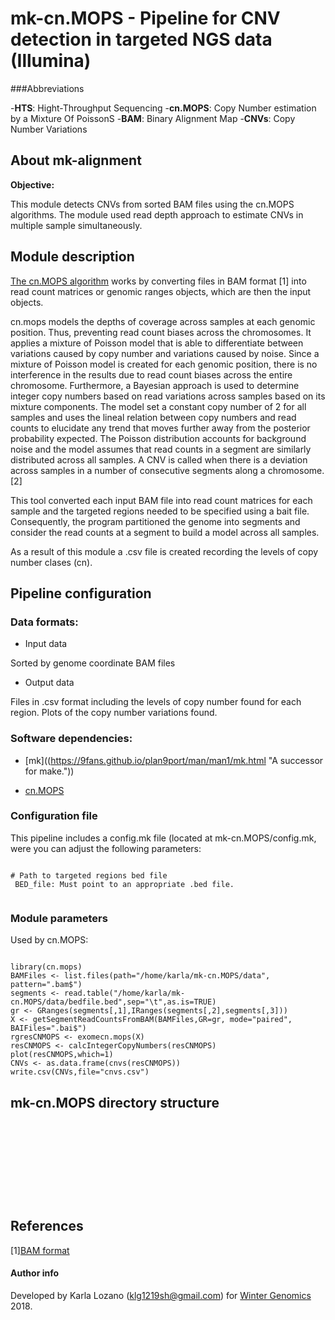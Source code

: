 # mk-cn.MOPS - Pipeline for CNV detection in targeted NGS data (Illumina)

###Abbreviations

-**HTS**: Hight-Throughput Sequencing
-**cn.MOPS**: Copy Number estimation by a Mixture Of PoissonS
-**BAM**: Binary Alignment Map
-**CNVs**: Copy Number Variations

## About mk-alignment

**Objective:**

This module detects CNVs from sorted BAM files using the cn.MOPS algorithms. The module used read depth approach to estimate CNVs in multiple sample simultaneously. 

## Module description

[The cn.MOPS algorithm](https://bioconductor.riken.jp/packages/3.0/bioc/html/cn.mops.html) works by converting files in BAM format [1] into read count matrices or genomic ranges objects, which are then the input objects.

cn.mops models the depths of coverage across samples at each genomic position. Thus, preventing read count biases across the chromosomes. It applies a mixture of Poisson model that is able to differentiate between variations caused by copy number and variations caused by noise. Since a mixture of Poisson model is created for each genomic position, there is no interference in the results due to read count biases across the entire chromosome. Furthermore, a Bayesian approach is used to determine integer copy numbers based on read variations across samples based on its mixture components. The model set a constant copy number of 2 for all samples and uses the lineal relation between copy numbers and read counts to elucidate any trend that moves further away from the posterior probability expected. The Poisson distribution accounts for background noise and the model assumes that read counts in a segment are similarly distributed across all samples. A CNV is called when there is a deviation across samples  in a number of consecutive segments along a chromosome. [2]

This tool converted each input BAM file into read count matrices for each sample and the targeted regions needed to be specified using a bait file. Consequently, the program partitioned the genome into segments and consider the read counts at a segment to build a model across all samples. 

As a result of this module a .csv file is created recording the levels of copy number clases (cn).

## Pipeline configuration

### Data formats:

* Input data

 Sorted by genome coordinate BAM files 
 
 * Output data
 
 Files in .csv format including the levels of copy number found for each region.
 Plots of the copy number variations found.
 
### Software dependencies:
 
 
 * [mk]((https://9fans.github.io/plan9port/man/man1/mk.html "A successor for make.")) 
 
 * [cn.MOPS](https://bioconductor.riken.jp/packages/3.0/bioc/html/cn.mops.html "Copy Number estimation by a Mixture Of PoissonS.") 
 
 
### Configuration file

This pipeline includes a config.mk file (located at mk-cn.MOPS/config.mk, were you can adjust the following parameters:

````

# Path to targeted regions bed file
 BED_file: Must point to an appropriate .bed file.
 
 ````
 
### Module parameters

Used by cn.MOPS:

````

library(cn.mops)
BAMFiles <- list.files(path="/home/karla/mk-cn.MOPS/data", pattern=".bam$")
segments <- read.table("/home/karla/mk-cn.MOPS/data/bedfile.bed",sep="\t",as.is=TRUE)
gr <- GRanges(segments[,1],IRanges(segments[,2],segments[,3]))
X <- getSegmentReadCountsFromBAM(BAMFiles,GR=gr, mode="paired", BAIFiles=".bai$")
rgresCNMOPS <- exomecn.mops(X)
resCNMOPS <- calcIntegerCopyNumbers(resCNMOPS)
plot(resCNMOPS,which=1)
CNVs <- as.data.frame(cnvs(resCNMOPS))
write.csv(CNVs,file="cnvs.csv")

````

## mk-cn.MOPS directory structure

````










````

## References

\[1\][BAM format](https://genome.sph.umich.edu/wiki/BAM) 




#### Author info
Developed by Karla Lozano (klg1219sh@gmail.com) for [Winter Genomics](http://www.wintergenomics.com/) 2018.